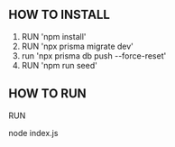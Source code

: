## HOW TO INSTALL

1. RUN 'npm install'
2. RUN 'npx prisma migrate dev'
3. run 'npx prisma db push --force-reset'
4. RUN 'npm run seed'

## HOW TO RUN

RUN 

node index.js